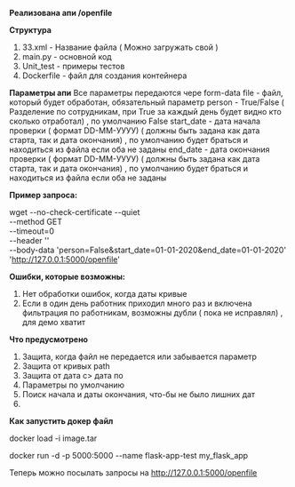 **Реализована апи /openfile**

**Структура**
1. 33.xml - Название файла ( Можно загружать свой )
2. main.py - основной код 
3. Unit_test - примеры тестов
4. Dockerfile - файл для создания контейнера

**Параметры апи**
Все параметры передаются чере form-data
file - файл, который будет обработан, обязательный параметр
person - True/False ( Разделение по сотрудникам, при True за каждый день будет видно кто сколько отработал) , по умолчанию False
start_date - дата начала проверки ( формат DD-MM-УУУУ) ( должны быть задана как дата старта, так и дата окончания) , по умолчанию будет браться и находиться из файла если оба не заданы
end_date - дата окончания проверки ( формат DD-MM-УУУУ) ( должны быть задана как дата старта, так и дата окончания) , по умолчанию будет браться и находиться из файла если оба не заданы


**Пример запроса:**

wget --no-check-certificate --quiet \
  --method GET \
  --timeout=0 \
  --header '' \
  --body-data 'person=False&start_date=01-01-2020&end_date=01-01-2020' \
   'http://127.0.0.1:5000/openfile'
   
**Ошибки, которые возможны:**
  1. Нет обработки ошибок, когда даты кривые
  2. Если в один день работник приходил много раз и включена фильтрация по работникам, возможны дубли ( пока не исправлял) , для демо хватит
  
**Что предусмотрено**
  1. Защита, когда файл не передается или забывается параметр
  2. Защита от кривых path
  3. Защита от дата с> дата по 
  4. Параметры по умолчанию 
  5. Поиск начала и даты окончания, что-бы не было лишних дат
  6. 
  
**Как запустить докер файл**

docker load -i image.tar

docker run -d -p 5000:5000 --name flask-app-test  my_flask_app

Теперь можно посылать запросы на http://127.0.0.1:5000/openfile

